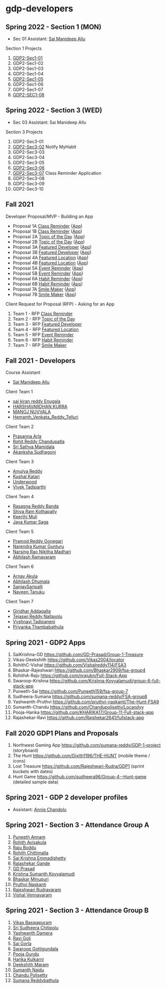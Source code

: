 # gdp-developers

## Spring 2022 - Section 1 (MON)

- Sec 01 Assistant: [Sai Manideep Allu](https://github.com/saimanideepallu)

Section 1 Projects

1. [GDP2-Sec1-01](https://github.com/AbdulSuboor-Syed/HandIn-HandOut)
2. GDP2-Sec1-02
3. GDP2-Sec1-03
4. GDP2-Sec1-04
5. [GDP2-Sec1-05](https://github.com/S542301/FitnessTrack)
6. GDP2-Sec1-06
7. GDP2-Sec1-07
8. [GDP2-SEC1-08](https://github.com/S542362/BillsOnTime)

## Spring 2022 - Section 3 (WED)

- Sec 03 Assistant: Sai Manideep Allu

Section 3 Projects

1. GDP2-Sec3-01
2. [GDP2-Sec3-02](https://github.com/AkankshaSudhagoni/Notify-MyHabit) Notify MyHabit 
3. GDP2-Sec3-03
4. GDP2-Sec3-04
5. GDP2-Sec3-05
6. [GDP2-Sec3-06](https://github.com/srisathyamamidala/To-do-List)
7. [GDP2-Sec3-07](https://github.com/giridhar196/classReminder) Class Reminder Application 
8. GDP2-Sec3-08
9. GDP2-Sec3-09
10. GDP2-Sec3-10

## Fall 2021

Developer Proposal/MVP - Building an App

* Proposal 1A [Class Reminder](https://github.com/TejaswiNallavolu/angular-app-heroku) ([App](https://class-reminder-app.herokuapp.com/))
* Proposal 1B [Class Reminder](https://github.com/giridhar196/classReminder) ([App](http://classreminder.somee.com/Home/ShowPrimaryEvent))
* Proposal 2A [Topic of the Day](https://github.com/Sanjay-13/Topic-of-the-Day-2A) ([App](https://herokuangtopic.herokuapp.com/home))
* Proposal 2B [Topic of the Day](https://github.com/NaveenTanuku/Topic-of-the-Day-2B) ([App](https://topicoftheday.herokuapp.com/))
* Proposal 3A [Featured Developer](https://github.com/shivaramkothapally/featured-developers-proposal) ([App](https://featureddeveloper.herokuapp.com/#/))
* Proposal 3B [Featured Developer](https://github.com/KeerthiMuli/Featured-Developer-ThreeB-FrontEnd) ([App](https://featureddevelopers3bfrontend.herokuapp.com/#/home))
* Proposal 4A [Featured Location](https://github.com/AbhiRam0099/gdp) ([App](https://featurelocation.herokuapp.com/))
* Proposal 4B [Featured Location](https://github.com/pramod096/Featured-Location) ([App](https://maryville-guide.herokuapp.com/))
* Proposal 5A [Event Reminder](https://github.com/vivektadiparthi/BearcatE) ([App](https://bearcatevent.herokuapp.com/))
* Proposal 5B [Event Reminder](https://github.com/akhilmallepally/bearcat-events) ([App](https://bearcatevents.herokuapp.com/))
* Proposal 6A [Habit Reminder](https://github.com/Rohitreddz/habit-remainder-client.git) ([App](https://habit-remainder-client.herokuapp.com/))
* Proposal 6B [Habit Reminder](https://github.com/srisathyamamidala/habitreminder) ([App](https://habit--reminder.herokuapp.com/))
* Proposal 7A [Smile Maker](https://github.com/harshakurra123/Smile-Maker) ([App](https://smilemakerheroku.herokuapp.com/))
* Proposal 7B [Smile Maker](https://github.com/manojnuvvala/smile_maker_proposal) ([App](https://smile-maker.herokuapp.com/))

Client Request for Proposal (RFP) - Asking for an App

1. Team 1 - RFP [Class Reminder](https://github.com/harshakurra123/ClassRemainder)
2. Team 2 - RFP [Topic of the Day](https://github.com/Rohitreddz/Topic-of-the-Day)
3. Team 3 - RFP [Featured Developer](https://github.com/akhilmallepally/featured-developers/)
4. Team 4 - RFP [Featured Location](https://github.com/KeerthiMuli/featured-locations)
5. Team 5 - RFP [Event Reminder](https://github.com/pramod096/Bearcat-Events)
6. Team 6 - RFP [Habit Reminder](https://github.com/NaveenTanuku/HabitReminder)
7. Team 7 - RFP [Smile Maker](https://github.com/giridhar196/smile-maker)

## Fall 2021 - Developers

Course Assistant

* [Sai Manideep Allu](https://github.com/saimanideepallu)

Client Team 1

* [sai kiran reddy Enugala](https://github.com/saikiranreddyenugala)
* [HARSHAVARDHAN KURRA](https://github.com/harshakurra123)
* [MANOJ NUVVALA](https://github.com/manojnuvvala)
* [Hemanth_Venkata_Reddy_Telluri](https://github.com/hemanth8056)

Client Team 2

* [Prasanna Arla](https://github.com/PRASANNAARLA)
* [Rohit Reddy Chandupatla](https://github.com/Rohitreddz)
* [Sri Sathya Mamidala](https://github.com/srisathyamamidala)
* [Akanksha Sudhagoni](https://github.com/S542046)

Client Team 3

* [Amulya Reddy](https://github.com/amulyareddybaddam)
* [Kushal Katari](https://github.com/kushalkatari)
* [Underwood](https://github.com/akhilmallepally)
* [Vivek Tadiparthi](https://github.com/vivektadiparthi)

Client Team 4

* [Rasagna Reddy Banda](https://github.com/Rasagna0409/)
* [Shiva Ram Kothapally](https://github.com/shivaramkothapally)
* [Keerthi Muli](https://github.com/KeerthiMuli)
* [Jaya Kumar Saga](https://github.com/sagajayakumar)

Client Team 5

* [Pramod Reddy Gonegari](https://github.com/pramod096)
* [Narendra Kumar Gunturu](https://github.com/Narendra-kumar-Gunturu)
* [Narsing Rao Nikitha Madhari](https://github.com/NikithaMN-05)
* [Abhilash Ramavaram](https://github.com/AbhiRam0099)

Client Team 6

* [Arnav Akula](https://github.com/Arnavakula7474)
* [Abhilash Dhumala](https://github.com/Abhilash15)
* [SanjaySaripalli](https://github.com/sanjay-13)
* [Naveen Tanuku](https://github.com/NaveenTanuku)

Client Team 7

* [Giridhar Addagalla](https://github.com/giridhar196/giridhar196)
* [Tejaswi Reddy Nallavolu](https://github.com/tejaswinallavolu)
* [Vyshnavi Tadipaneni](https://github.com/vyshnavi1996)
* [Priyanka Thambabathula](https://github.com/Priyanka1818/Priyanka1818)

## Spring 2021 - GDP2 Apps

1. SaiKrishna-GD <https://github.com/GD-Prasad/Group-1-Treasure>
2. Vikas-Deekshith    <https://github.com/Vikas2004/locator>
3. RohithC-Vishal  <https://github.com/Vishalreddy114/FSA3> 
4. Bhaskar-Rajeshwari   <https://github.com/Bhaskar2909/fsa-group4> 
5. RohithA-Raju  <https://github.com/nrajubn/Full-Stack-App> 
6. Swaroop-Krishna  <https://github.com/Krishna-Koyyalamudi/group-6-full-stack-app> 
7. Puneeth-Sai   <https://github.com/Puneeth159/fsa-group-7> 
8. Sudheera-Sumana  <https://github.com/sumana-reddy/FSA-group8> 
9. Yashwanth-Pruthvi  <https://github.com/pruthvi-naskanti/The-Hunt-FSA9> 
10. Sumanth-Chandu  <https://github.com/Chandupolisetty/Locandyy> 
11. Pooja-Harika <https://github.com/KHARIKA17/Group-11-Full-stack-app> 
12. Rajashekar-Ravi  <https://github.com/Rajshekar2641/fullstack-app>

## Fall 2020 GDP1 Plans and Proposals

1. Northwest Gaming App https://github.com/sumana-reddy/GDP-1-project (storyboard)
1. The Hunt https://github.com/Dixith1196/THE-HUNT (mobile theme / icons)
3. Lost Treasure https://github.com/Rajeshwari-Rudra/GDP1 (sprint buckets with dates)
4. Hunt Game https://github.com/sudheera96/Group-4--Hunt-game (detailed sample data)

## Spring 2021 - GDP 2 developer profiles

- Assistant: [Annie Chandolu](https://github.com/annie0sc)

## Spring 2021 - Section 3 - Attendance Group A

1. [Puneeth Annam](https://github.com/Puneeth159)
1. [Rohith Avisakula](https://github.com/Avisakula123)
1. [Raju Boddu](https://github.com/nrajubn)
1. [Rohith Chittimalla](https://github.com/rohith0696)
1. [Sai Krishna Emmadishetty](https://github.com/Saikrishna1545/about_me)
1. [Rajashekar Gande](https://github.com/Rajshekar2641)
1. [GD Prasad](https://github.com/GD-Prasad)
1. [Krishna Sumanth Koyyalamudi](https://github.com/Krishna-Koyyalamudi)
1. [Bhaskar Minupuri]()
1. [Pruthvi Naskanti](https://github.com/pruthvi-naskanti)
1. [Rajeshwari Rudravaram](https://github.com/Rajeshwari-Rudra)
1. [Vishal Vennavaram](https://github.com/VISHALREDDY114)

## Spring 2021 - Section 3 - Attendance Group B

1. [Vikas Baswapuram](https://github.com/Vikas2004)
1. [Sri Sudheera Chitipolu](https://github.com/sudheera96)
1. [Yashwanth Damera](https://github.com/Yashwanth-Damera)
1. [Ravi Goli](https://github.com/Ravichanderreddy-goli)
1. [Sai Gorla](https://github.com/SaiGorla)
1. [Swaroop Gottigundala](https://github.com/SwaroopReddyGottigundala)
1. [Pooja Gundu](https://github.com/GUNDUPOOJA)
1. [Harika Kulkarni](https://github.com/KHARIKA17)
1. [Deekshith Maram](https://github.com/Dixith1196)
1. [Sumanth Naidu](https://github.com/sumanthreddy1233/sumanthreddy1233/blob/main/README.md)
1. [Chandu Polisetty](https://github.com/Chandupolisetty)
1. [Sumana Reddybathula](https://github.com/sumana-reddy)
